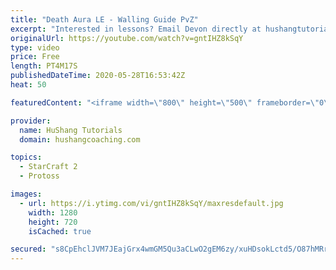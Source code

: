```yaml
---
title: "Death Aura LE - Walling Guide PvZ"
excerpt: "Interested in lessons? Email Devon directly at hushangtutorials@outlook.com ------------------------------------------------------------------------------------------------------- Want to support HuShang Tutorials directly? Patreon is a website where you can contribute a monthly donation that will help"
originalUrl: https://youtube.com/watch?v=gntIHZ8kSqY
type: video
price: Free
length: PT4M17S
publishedDateTime: 2020-05-28T16:53:42Z
heat: 50

featuredContent: "<iframe width=\"800\" height=\"500\" frameborder=\"0\" src=\"https://www.youtube.com/embed/gntIHZ8kSqY\" allow=\"accelerometer; autoplay; encrypted-media; gyroscope; picture-in-picture\" allowfullscreen></iframe>"

provider:
  name: HuShang Tutorials
  domain: hushangcoaching.com

topics:
  - StarCraft 2
  - Protoss

images:
  - url: https://i.ytimg.com/vi/gntIHZ8kSqY/maxresdefault.jpg
    width: 1280
    height: 720
    isCached: true

secured: "s8CpEhclJVM7JEajGrx4wmGM5Qu3aCLwO2gEM6zy/xuHDsokLctd5/O87hMRrWvc3uFIz2M48Y5nZE3S1mtVbnkV3fr+LYIYqxpwajLeaOCArRufcOPzP/9oDU2UrZMWz/5lOBviDgkTrM7dFyaIqki2f4G8mHBYN7kb2A7SKBfntGEX0mTgQxOF4yrwbCh6wJLDI5x9kI0TyKzUS+qm6v0eBTXyxtCFF8ZdYGr8og+4787qQq6TO3munXFRpAuRNQQDO2JRHzwtATBX88SwMtsmaTgyN1piAYVELoGboagX5183utBIlhUnzB7yjWKg6Uj67MJntUiAWtrOZ1rk5au6Iy717qR1uM51lvrLEUK51JsWvWbsTgYhz//O89wk0nYnXvA7mHf/Sz35jrZlaF9oKZw57YkRVe+M97dmMEM=;RdYLy3gzisE2r+6vzt9afQ=="
---
```


